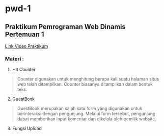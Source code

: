 # pwd-1

## Praktikum Pemrograman Web Dinamis Pertemuan 1
[Link Video Praktikum](https://youtu.be/Yyp54G0yN24)

### Materi :

1. Hit Counter
> Counter digunakan untuk menghitung berapa kali suatu halaman situs web telah ditampilkan. Counter biasanya ditampilkan dalam bentuk teks.

2. GuestBook
> GuestBook merupakan salah satu form yang digunakan untuk berinteraksi dengan pengunjung. Melalui form tersebut, pengunjung dapat memberikan input komentar dan dikelola oleh pemilik website.

3. Fungsi Upload